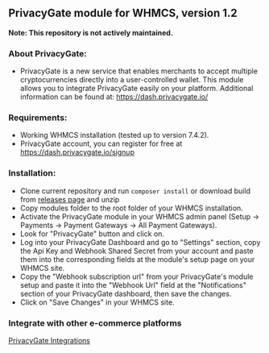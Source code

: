 ## PrivacyGate module for WHMCS, version 1.2
**Note: This repository is not actively maintained.**


### About PrivacyGate:
- PrivacyGate is a new service that enables merchants to accept multiple cryptocurrencies directly into a user-controlled wallet.
This module allows you to integrate PrivacyGate easily on your platform.
Additional information can be found at:
https://dash.privacygate.io/

### Requirements:
- Working WHMCS installation (tested up to version 7.4.2).
- PrivacyGate account, you can register for free at https://dash.privacygate.io/signup

### Installation:
- Clone current repository and run `composer install` or download build from [releases page](https://github.com/privacyshore/privacygate-whmcs/releases) and unzip
- Copy modules folder to the root folder of your WHMCS installation.
- Activate the PrivacyGate module in your WHMCS admin panel (Setup -> Payments -> Payment Gateways -> All Payment Gateways).
- Look for "PrivacyGate" button and click on.
- Log into your PrivacyGate Dashboard and go to "Settings" section, copy the Api Key and Webhook Shared Secret from your account and paste them into the corresponding fields at the module's setup page on your WHMCS site.
- Copy the "Webhook subscription url" from your PrivacyGate's module setup and paste it into the "Webhook Url" field at the "Notifications" section of your PrivacyGate dashboard, then save the changes.
- Click on "Save Changes" in your WHMCS site.

### Integrate with other e-commerce platforms
[PrivacyGate Integrations](https://dash.privacygate.io/docs)

